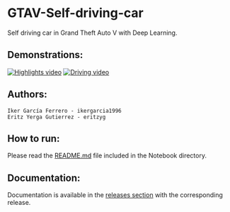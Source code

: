 # GTAV-Self-driving-car
Self driving car in Grand Theft Auto V with Deep Learning.

## Demonstrations:
[![Highlights video](https://github.com/eritzyg/GTAV-Self-driving-car/blob/master/images/video2.JPG?raw=true)](https://youtu.be/DgKXjUkU-Ng "RNN Driving Highlights")
[![Driving video](https://github.com/eritzyg/GTAV-Self-driving-car/blob/master/images/video1.JPG?raw=true)](https://youtu.be/0e7egTFBDkY "CNN+RNN driving")

## Authors:
```
Iker García Ferrero - ikergarcia1996
Eritz Yerga Gutierrez - eritzyg
```

## How to run:
Please read the [README.md](https://github.com/eritzyg/GTAV-Self-driving-car/blob/master/Notebook/README.md) file included in the Notebook directory.

## Documentation:
Documentation is available in the [releases section](https://github.com/eritzyg/GTAV-Self-driving-car/releases) with the corresponding release.
